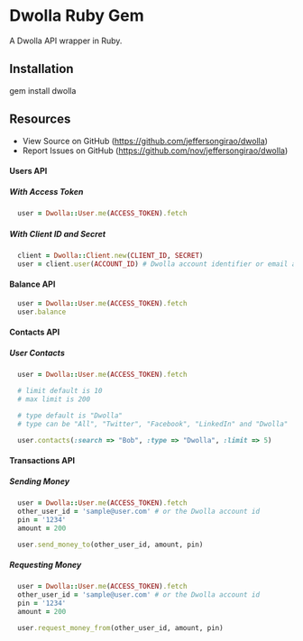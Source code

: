 # Dwolla Ruby Gem

A Dwolla API wrapper in Ruby.

## Installation

gem install dwolla

## Resources

* View Source on GitHub (https://github.com/jeffersongirao/dwolla)
* Report Issues on GitHub (https://github.com/nov/jeffersongirao/dwolla)

#### Users API

##### With Access Token

```ruby
  user = Dwolla::User.me(ACCESS_TOKEN).fetch
```

##### With Client ID and Secret

```ruby
  client = Dwolla::Client.new(CLIENT_ID, SECRET)
  user = client.user(ACCOUNT_ID) # Dwolla account identifier or email address of the Dwolla account.
```

#### Balance API

```ruby
  user = Dwolla::User.me(ACCESS_TOKEN).fetch
  user.balance
```

#### Contacts API

##### User Contacts

```ruby
  user = Dwolla::User.me(ACCESS_TOKEN).fetch

  # limit default is 10
  # max limit is 200

  # type default is "Dwolla"
  # type can be "All", "Twitter", "Facebook", "LinkedIn" and "Dwolla"

  user.contacts(:search => "Bob", :type => "Dwolla", :limit => 5)
```

#### Transactions API

##### Sending Money

```ruby
  user = Dwolla::User.me(ACCESS_TOKEN).fetch
  other_user_id = 'sample@user.com' # or the Dwolla account id
  pin = '1234'
  amount = 200

  user.send_money_to(other_user_id, amount, pin)
```

##### Requesting Money

```ruby
  user = Dwolla::User.me(ACCESS_TOKEN).fetch
  other_user_id = 'sample@user.com' # or the Dwolla account id
  pin = '1234'
  amount = 200

  user.request_money_from(other_user_id, amount, pin)
```
